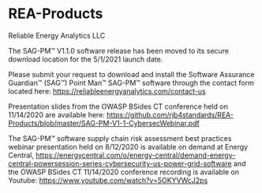# REA-Products
Reliable Energy Analytics LLC

The SAG-PM™ V1.1.0 software release has been moved to its secure download location for the 5/1/2021 launch date. 

Please submit your request to download and install the Software Assurance Guardian™ (SAG™) Point Man™ SAG-PM™ software through the contact form located here: 
https://reliableenergyanalytics.com/contact-us

Presentation slides from the OWASP BSides CT conference held on 11/14/2020 are available here: 
https://github.com/rjb4standards/REA-Products/blob/master/SAG-PM-V1-1-CybersecWebinar.pdf 

The SAG-PM™  software supply chain risk assessment best practices webinar presentation held on 8/12/2020 is available on demand at Energy Central, https://energycentral.com/o/energy-central/demand-energy-central-powersession-series-cybersecurity-us-power-grid-software and the OWASP BSides CT 11/14/2020 conference recording is available on Youtube: https://www.youtube.com/watch?v=5OKYVWcJ2ps 
